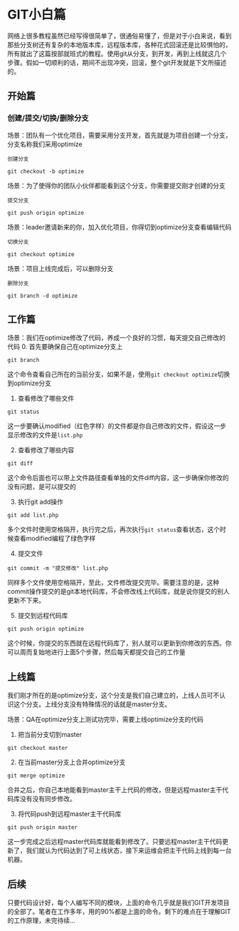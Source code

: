 # GIT小白篇
网络上很多教程虽然已经写得很简单了，很通俗易懂了，但是对于小白来说，看到那些分支树还有复杂的本地版本库，远程版本库，各种花式回滚还是比较惧怕的，所有就出了这篇按部就班式的教程。使用git从分支，到开发，再到上线就这几个步骤。假如一切顺利的话，期间不出现冲突，回滚，整个git开发就是下文所描述的。
## 开始篇
### 创建/提交/切换/删除分支
场景：团队有一个优化项目，需要采用分支开发，首先就是为项目创建一个分支，分支名称我们采用optimize

`创建分支`
```
git checkout -b optimize
```

场景：为了使得你的团队小伙伴都能看到这个分支，你需要提交刚才创建的分支

`提交分支`
```
git push origin optimize
```

场景：leader邀请新来的你，加入优化项目，你得切到optimize分支查看编辑代码

`切换分支`
```
git checkout optimize
```

场景：项目上线完成后，可以删除分支

`删除分支`
```
git branch -d optimize
```

## 工作篇
场景：我们在optimize修改了代码，养成一个良好的习惯，每天提交自己修改的代码
0. 首先要确保自己在optimize分支上
```
git branch
```
这个命令查看自己所在的当前分支，如果不是，使用`git checkout optimize`切换到optimize分支

1. 查看修改了哪些文件
```
git status
```
这一步要确认modified（红色字样）的文件都是你自己修改的文件，假设这一步显示修改的文件是`list.php`

2. 查看修改了哪些内容
```
git diff
```
这个命令后面也可以带上文件路径查看单独的文件diff内容，这一步确保你修改的没有问题，是可以提交的

3. 执行git add操作
```
git add list.php
```
多个文件时使用空格隔开，执行完之后，再次执行`git status`查看状态，这个时候查看modified编程了绿色字样

4. 提交文件
```
git commit -m "提交修改" list.php
```
同样多个文件使用空格隔开，至此，文件修改提交完毕。需要注意的是，这种commit操作提交的是git本地代码库，不会修改线上代码库，就是说你提交的别人更新不下来。

5. 提交到远程代码库
```
git push origin optimize
```
这个时候，你提交的东西就在远程代码库了，别人就可以更新到你修改的东西。你可以周而复始地进行上面5个步骤，然后每天都提交自己的工作量

## 上线篇
我们刚才所在的是optimize分支，这个分支是我们自己建立的，上线人员可不认识这个分支。上线分支没有特殊情况的话就是master分支。

场景：QA在optimize分支上测试功完毕，需要上线optimize分支的代码

1. 把当前分支切到master
```
git checkout master
```

2. 在当前master分支上合并optimize分支
```
git merge optimize
```
合并之后，你自己本地能看到master主干上代码的修改，但是远程master主干代码库没有没有同步修改。

3. 将代码push到远程master主干代码库
```
git push origin master
```
这一步完成之后远程master代码库就能看到修改了。只要远程master主干代码更新了，我们就认为代码达到了可上线状态，接下来运维会把主干代码上线到每一台机器。

## 后续
只要代码设计好，每个人编写不同的模块，上面的命令几乎就是我们GIT开发项目的全部了。笔者在工作多年，用的90%都是上面的命令。剩下的难点在于理解GIT的工作原理，未完待续...
